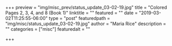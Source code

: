 +++
preview = "img/misc_prev/status_update_03-02-19.jpg"
title = "Colored Pages 2, 3, 4, and 8 (Book 1)"
linktitle = ""
featured = ""
date = "2019-03-02T11:25:55-06:00"
type = "post"
featuredpath = "img/misc/status_update_03-02-19.jpg"
author = "Maria Rice"
description = ""
categories = ["misc"]
featuredalt = ""

+++

